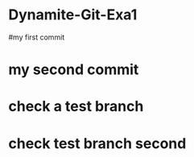 # Dynamite-Git-Exa1
#my first commit
# my second commit
# check a test branch
# check test branch second